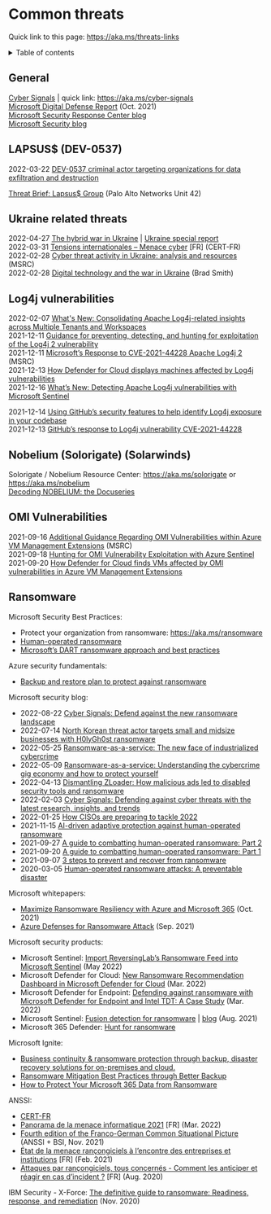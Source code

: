 # Common threats

Quick link to this page: https://aka.ms/threats-links

<details><summary>Table of contents</summary>

* [General](#general)
* [LAPSUS$ (DEV-0537)](#lapsus)
* [Ukraine related threats](#ukraine)
* [Log4j vulnerabilities](#log4j)
* [Nobelium (Solorigate) (Solarwinds)](#nobelium)
* [OMI Vulnerabilities](#omi)
* [Ransomware](#ransomware)

</details>

<a name="general"></a>

## General

[Cyber Signals](https://news.microsoft.com/cyber-signals/) | quick link: https://aka.ms/cyber-signals  
[Microsoft Digital Defense Report](https://www.microsoft.com/en-us/security/business/microsoft-digital-defense-report) (Oct. 2021)  
[Microsoft Security Response Center blog](https://msrc-blog.microsoft.com/)  
[Microsoft Security blog](https://www.microsoft.com/security/blog/)

<a name="lapsus"></a>

## LAPSUS$ (DEV-0537)

2022-03-22 [DEV-0537 criminal actor targeting organizations for data exfiltration and destruction](https://www.microsoft.com/security/blog/2022/03/22/dev-0537-criminal-actor-targeting-organizations-for-data-exfiltration-and-destruction/)

[Threat Brief: Lapsus$ Group](https://unit42.paloaltonetworks.com/lapsus-group/) (Palo Alto Networks Unit 42)

<a name="ukraine"></a>

## Ukraine related threats

2022-04-27 [The hybrid war in Ukraine](https://blogs.microsoft.com/on-the-issues/2022/04/27/hybrid-war-ukraine-russia-cyberattacks/) | [Ukraine special report](https://aka.ms/ukrainespecialreport)  
2022-03-31 [Tensions internationales – Menace cyber](https://www.cert.ssi.gouv.fr/cti/CERTFR-2022-CTI-001/) [FR] (CERT-FR)  
2022-02-28 [Cyber threat activity in Ukraine: analysis and resources](https://msrc-blog.microsoft.com/2022/02/28/analysis-resources-cyber-threat-activity-ukraine/) (MSRC)  
2022-02-28 [Digital technology and the war in Ukraine](https://blogs.microsoft.com/on-the-issues/2022/02/28/ukraine-russia-digital-war-cyberattacks/) (Brad Smith)

<a name="log4j"></a>

## Log4j vulnerabilities

2022-02-07 [What's New: Consolidating Apache Log4j-related insights across Multiple Tenants and Workspaces](https://techcommunity.microsoft.com/t5/microsoft-sentinel-blog/what-s-new-consolidating-apache-log4j-related-insights-across/ba-p/3061161)  
2021-12-11 [Guidance for preventing, detecting, and hunting for exploitation of the Log4j 2 vulnerability](https://www.microsoft.com/security/blog/2021/12/11/guidance-for-preventing-detecting-and-hunting-for-cve-2021-44228-log4j-2-exploitation/)  
2021-12-11 [Microsoft’s Response to CVE-2021-44228 Apache Log4j 2](https://msrc-blog.microsoft.com/2021/12/11/microsofts-response-to-cve-2021-44228-apache-log4j2/) (MSRC)  
2021-12-13 [How Defender for Cloud displays machines affected by Log4j vulnerabilities](https://techcommunity.microsoft.com/t5/microsoft-defender-for-cloud/how-defender-for-cloud-displays-machines-affected-by-log4j/ba-p/3037271)  
2021-12-16 [What’s New: Detecting Apache Log4j vulnerabilities with Microsoft Sentinel](https://techcommunity.microsoft.com/t5/microsoft-sentinel-blog/what-s-new-detecting-apache-log4j-vulnerabilities-with-microsoft/ba-p/3040391)

2021-12-14 [Using GitHub’s security features to help identify Log4j exposure in your codebase](https://github.blog/2021-12-14-using-githubs-security-features-identify-log4j-exposure-codebase/)  
2021-12-13 [GitHub’s response to Log4j vulnerability CVE-2021-44228](https://github.blog/2021-12-13-githubs-response-to-log4j-vulnerability-cve-2021-44228/)

<a name="nobelium"></a>

## Nobelium (Solorigate) (Solarwinds)

Solorigate / Nobelium Resource Center: https://aka.ms/solorigate or https://aka.ms/nobelium  
[Decoding NOBELIUM: the Docuseries](https://www.youtube.com/playlist?list=PL3ZTgFEc7Lyt46DSa1sUR9YUK1OuGIeNB)

<a name="omi"></a>

## OMI Vulnerabilities

2021-09-16 [Additional Guidance Regarding OMI Vulnerabilities within Azure VM Management Extensions](https://msrc-blog.microsoft.com/2021/09/16/additional-guidance-regarding-omi-vulnerabilities-within-azure-vm-management-extensions/) (MSRC)  
2021-09-18 [Hunting for OMI Vulnerability Exploitation with Azure Sentinel](https://techcommunity.microsoft.com/t5/microsoft-sentinel-blog/hunting-for-omi-vulnerability-exploitation-with-azure-sentinel/ba-p/2764093)  
2021-09-20 [How Defender for Cloud finds VMs affected by OMI vulnerabilities in Azure VM Management Extensions](https://techcommunity.microsoft.com/t5/microsoft-defender-for-cloud/how-defender-for-cloud-finds-vms-affected-by-omi-vulnerabilities/ba-p/2767240)

<a name="ransomware"></a>

## Ransomware

Microsoft Security Best Practices:
 * Protect your organization from ransomware: https://aka.ms/ransomware
 * [Human-operated ransomware](https://docs.microsoft.com/en-us/security/compass/human-operated-ransomware)
 * [Microsoft’s DART ransomware approach and best practices](https://docs.microsoft.com/en-us/security/compass/incident-response-playbook-dart-ransomware-approach)

Azure security fundamentals:
* [Backup and restore plan to protect against ransomware](https://docs.microsoft.com/en-us/azure/security/fundamentals/backup-plan-to-protect-against-ransomware)

Microsoft security blog:
* 2022-08-22 [Cyber Signals: Defend against the new ransomware landscape](https://www.microsoft.com/security/blog/2022/08/22/cyber-signals-defend-against-the-new-ransomware-landscape/)
* 2022-07-14 [North Korean threat actor targets small and midsize businesses with H0lyGh0st ransomware](https://www.microsoft.com/security/blog/2022/07/14/north-korean-threat-actor-targets-small-and-midsize-businesses-with-h0lygh0st-ransomware/)
* 2022-05-25 [Ransomware-as-a-service: The new face of industrialized cybercrime](https://www.microsoft.com/en-us/security/business/security-insider/anatomy-of-an-external-attack-surface/ransomware-as-a-service-the-new-face-of-industrialized-cybercrime/)
* 2022-05-09 [Ransomware-as-a-service: Understanding the cybercrime gig economy and how to protect yourself](https://www.microsoft.com/security/blog/2022/05/09/ransomware-as-a-service-understanding-the-cybercrime-gig-economy-and-how-to-protect-yourself/)
* 2022-04-13 [Dismantling ZLoader: How malicious ads led to disabled security tools and ransomware](https://www.microsoft.com/security/blog/2022/04/13/dismantling-zloader-how-malicious-ads-led-to-disabled-security-tools-and-ransomware/)
* 2022-02-03 [Cyber Signals: Defending against cyber threats with the latest research, insights, and trends](https://www.microsoft.com/security/blog/2022/02/03/cyber-signals-defending-against-cyber-threats-with-the-latest-research-insights-and-trends/)
* 2022-01-25 [How CISOs are preparing to tackle 2022](https://www.microsoft.com/security/blog/2022/01/25/how-cisos-are-preparing-to-tackle-2022/)
* 2021-11-15 [AI-driven adaptive protection against human-operated ransomware](https://www.microsoft.com/security/blog/2021/11/15/ai-driven-adaptive-protection-against-human-operated-ransomware/)
* 2021-09-27 [A guide to combatting human-operated ransomware: Part 2](https://www.microsoft.com/security/blog/2021/09/27/a-guide-to-combatting-human-operated-ransomware-part-2/)
* 2021-09-20 [A guide to combatting human-operated ransomware: Part 1](https://www.microsoft.com/security/blog/2021/09/20/a-guide-to-combatting-human-operated-ransomware-part-1/)
* 2021-09-07 [3 steps to prevent and recover from ransomware](https://www.microsoft.com/security/blog/2021/09/07/3-steps-to-prevent-and-recover-from-ransomware/)
* 2020-03-05 [Human-operated ransomware attacks: A preventable disaster](https://www.microsoft.com/security/blog/2020/03/05/human-operated-ransomware-attacks-a-preventable-disaster/)

Microsoft whitepapers:
* [Maximize Ransomware Resiliency with Azure and Microsoft 365](https://azure.microsoft.com/en-us/resources/maximize-ransomware-resiliency-with-azure-and-microsoft-365/) (Oct. 2021)
* [Azure Defenses for Ransomware Attack](https://azure.microsoft.com/en-us/resources/azure-defenses-for-ransomware-attack/) (Sep. 2021)

Microsoft security products:
* Microsoft Sentinel: [Import ReversingLab’s Ransomware Feed into Microsoft Sentinel](https://techcommunity.microsoft.com/t5/microsoft-sentinel-blog/import-reversinglab-s-ransomware-feed-into-microsoft-sentinel/ba-p/3423937) (May 2022)
* Microsoft Defender for Cloud: [New Ransomware Recommendation Dashboard in Microsoft Defender for Cloud](https://techcommunity.microsoft.com/t5/microsoft-defender-for-cloud/new-ransomware-recommendation-dashboard-in-microsoft-defender/ba-p/3270472) (Mar. 2022)
* Microsoft Defender for Endpoint: [Defending against ransomware with Microsoft Defender for Endpoint and Intel TDT: A Case Study](https://techcommunity.microsoft.com/t5/microsoft-defender-for-endpoint/defending-against-ransomware-with-microsoft-defender-for/ba-p/3243941) (Mar. 2022)
* Microsoft Sentinel: [Fusion detection for ransomware](https://docs.microsoft.com/en-us/azure/sentinel/fusion#fusion-for-ransomware) | [blog](https://techcommunity.microsoft.com/t5/microsoft-sentinel-blog/what-s-new-fusion-detection-for-ransomware/ba-p/2621373) (Aug. 2021)
* Microsoft 365 Defender: [Hunt for ransomware](https://docs.microsoft.com/en-us/microsoft-365/security/defender/advanced-hunting-find-ransomware)

Microsoft Ignite:
* [Business continuity & ransomware protection through backup, disaster recovery solutions for on-premises and cloud.](https://myignite.microsoft.com/sessions/091d407f-0540-48ac-b24c-8c881d1ea634?source=sessions)
* [Ransomware Mitigation Best Practices through Better Backup](https://myignite.microsoft.com/sessions/666bab87-d9b7-4a13-a41b-c056d32d8034?source=sessions)
* [How to Protect Your Microsoft 365 Data from Ransomware](https://myignite.microsoft.com/sessions/37fa0101-6482-4c15-a1a7-50fe533048f4?source=sessions)

ANSSI:
* [CERT-FR](https://cert.ssi.gouv.fr/)
* [Panorama de la menace informatique 2021](https://www.cert.ssi.gouv.fr/uploads/20220309_NP_WHITE_ANSSI_panorama-menace-ANSSI.pdf) [FR] (Mar. 2022)
* [Fourth edition of the Franco-German Common Situational Picture](https://www.ssi.gouv.fr/uploads/2021/11/anssi_bsi_csp_2021.pdf) (ANSSI + BSI, Nov. 2021)
* [État de la menace rançongiciels à l’encontre des entreprises et institutions](https://cert.ssi.gouv.fr/cti/CERTFR-2021-CTI-001/) [FR] (Feb. 2021)
* [Attaques par rançongiciels, tous concernés - Comment les anticiper et réagir en cas d’incident ?](https://www.ssi.gouv.fr/administration/guide/attaques-par-rancongiciels-tous-concernes-comment-les-anticiper-et-reagir-en-cas-dincident/) [FR] (Aug. 2020)

IBM Security - X-Force: [The definitive guide to ransomware: Readiness, response, and remediation](https://www.ibm.com/downloads/cas/EV6NAQR4) (Nov. 2020)